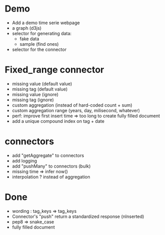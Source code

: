 # Demo

- Add a demo time serie webpage
- a graph (d3js)
- selector for generating data:
  - fake data
  - sample (find ones)
- selector for the connector

# Fixed_range connector

- missing value (default value)
- missing tag (default value)
- missing value (ignore)
- missing tag (ignore)
- custom aggregation (instead of hard-coded count + sum)
- custom aggregation range (years, day, milisecond, whatever)
- perf: improve first insert time => too long to create fully filled document
- add a unique compound index on tag + date

# connectors

- add "getAggregate" to connectors
- add logging
- add "pushMany" to connectors (bulk)
- missing time => infer now()
- interpolation ? instead of aggregation

# Done

- wording : tag_keys => tag_keys
- Connector's "push" return a standardized response (nInserted)
- pep8 => snake_case
- fully filled document
